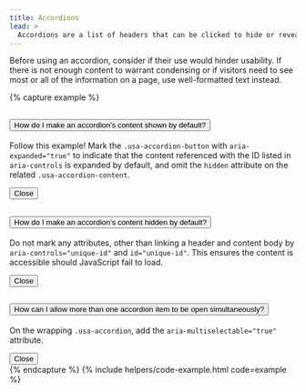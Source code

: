 ```yaml
---
title: Accordions
lead: >
  Accordions are a list of headers that can be clicked to hide or reveal additional content.
---
```


Before using an accordion, consider if their use would hinder usability. If there is not enough content to warrant condensing or if visitors need to see most or all of the information on a page, use well-formatted text instead.

{% capture example %}
<div class="usa-accordion usa-accordion-bordered test-accordion">
  <!-- Use the accurate heading level to maintain the document outline -->
  <h2 class="usa-accordion-heading">
    <button class="usa-accordion-button" aria-expanded="true" aria-controls="unique-id-1">
      How do I make an accordion’s content shown by default?
    </button>
  </h2>
  <div id="unique-id-1" class="usa-accordion-container test-visible">
    <div class="usa-accordion-content usa-prose">
      <p>Follow this example! Mark the <code>.usa-accordion-button</code> with <code>aria-expanded="true"</code> to indicate that the content referenced with the ID listed in <code>aria-controls</code> is expanded by default, and omit the <code>hidden</code> attribute on the related <code>.usa-accordion-content</code>.</p>
    </div>
    <button class="usa-accordion-close-button">Close</button>
  </div>

  <h2 class="usa-accordion-heading">
    <button class="usa-accordion-button" aria-controls="unique-id-2">
      How do I make an accordion’s content hidden by default?
    </button>
  </h2>
  <div id="unique-id-2" class="usa-accordion-container test-hidden">
    <div class="usa-accordion-content usa-prose">
      <p>Do not mark any attributes, other than linking a header and content body by <code>aria-controls="unique-id"</code> and <code>id="unique-id"</code>. This ensures the content is accessible should JavaScript fail to load.</p>
    </div>
    <button class="usa-accordion-close-button">Close</button>
  </div>

  <h2 class="usa-accordion-heading">
    <button class="usa-accordion-button" aria-controls="unique-id-3">
      How can I allow more than one accordion item to be open simultaneously?
    </button>
  </h2>
  <div id="unique-id-3" class="usa-accordion-container test-hidden">
    <div class="usa-accordion-content usa-prose">
      <p>On the wrapping <code>.usa-accordion</code>, add the <code>aria-multiselectable="true"</code> attribute.</p>
    </div>
    <button class="usa-accordion-close-button">Close</button>
  </div>
</div>
{% endcapture %}
{% include helpers/code-example.html code=example %}
